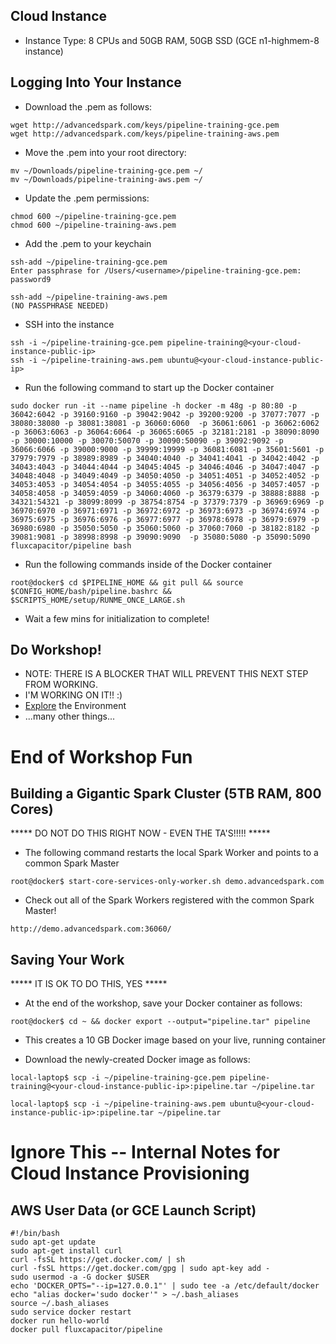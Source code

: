 ## Cloud Instance
* Instance Type:  8 CPUs and 50GB RAM, 50GB SSD (GCE n1-highmem-8 instance)

## Logging Into Your Instance 
* Download the .pem as follows:
```
wget http://advancedspark.com/keys/pipeline-training-gce.pem
wget http://advancedspark.com/keys/pipeline-training-aws.pem
```

* Move the .pem into your root directory:
```
mv ~/Downloads/pipeline-training-gce.pem ~/
mv ~/Downloads/pipeline-training-aws.pem ~/
```

* Update the .pem permissions:
```
chmod 600 ~/pipeline-training-gce.pem
chmod 600 ~/pipeline-training-aws.pem
```

* Add the .pem to your keychain
```
ssh-add ~/pipeline-training-gce.pem
Enter passphrase for /Users/<username>/pipeline-training-gce.pem: password9

ssh-add ~/pipeline-training-aws.pem
(NO PASSPHRASE NEEDED)
```

* SSH into the instance 
```
ssh -i ~/pipeline-training-gce.pem pipeline-training@<your-cloud-instance-public-ip>
ssh -i ~/pipeline-training-aws.pem ubuntu@<your-cloud-instance-public-ip>
```

* Run the following command to start up the Docker container
```
sudo docker run -it --name pipeline -h docker -m 48g -p 80:80 -p 36042:6042 -p 39160:9160 -p 39042:9042 -p 39200:9200 -p 37077:7077 -p 38080:38080 -p 38081:38081 -p 36060:6060  -p 36061:6061 -p 36062:6062 -p 36063:6063 -p 36064:6064 -p 36065:6065 -p 32181:2181 -p 38090:8090 -p 30000:10000 -p 30070:50070 -p 30090:50090 -p 39092:9092 -p 36066:6066 -p 39000:9000 -p 39999:19999 -p 36081:6081 -p 35601:5601 -p 37979:7979 -p 38989:8989 -p 34040:4040 -p 34041:4041 -p 34042:4042 -p 34043:4043 -p 34044:4044 -p 34045:4045 -p 34046:4046 -p 34047:4047 -p 34048:4048 -p 34049:4049 -p 34050:4050 -p 34051:4051 -p 34052:4052 -p 34053:4053 -p 34054:4054 -p 34055:4055 -p 34056:4056 -p 34057:4057 -p 34058:4058 -p 34059:4059 -p 34060:4060 -p 36379:6379 -p 38888:8888 -p 34321:54321 -p 38099:8099 -p 38754:8754 -p 37379:7379 -p 36969:6969 -p 36970:6970 -p 36971:6971 -p 36972:6972 -p 36973:6973 -p 36974:6974 -p 36975:6975 -p 36976:6976 -p 36977:6977 -p 36978:6978 -p 36979:6979 -p 36980:6980 -p 35050:5050 -p 35060:5060 -p 37060:7060 -p 38182:8182 -p 39081:9081 -p 38998:8998 -p 39090:9090  -p 35080:5080 -p 35090:5090 fluxcapacitor/pipeline bash
```

* Run the following commands inside of the Docker container
```
root@docker$ cd $PIPELINE_HOME && git pull && source $CONFIG_HOME/bash/pipeline.bashrc && $SCRIPTS_HOME/setup/RUNME_ONCE_LARGE.sh
```

* Wait a few mins for initialization to complete!

## Do Workshop!
* NOTE:  THERE IS A BLOCKER THAT WILL PREVENT THIS NEXT STEP FROM WORKING.
* I'M WORKING ON IT!!  :)
* [Explore](https://github.com/fluxcapacitor/pipeline/wiki/Explore-Services) the Environment
* ...many other things...

# End of Workshop Fun

## Building a Gigantic Spark Cluster (5TB RAM, 800 Cores)
***** DO NOT DO THIS RIGHT NOW - EVEN THE TA'S!!!!! *****
* The following command restarts the local Spark Worker and points to a common Spark Master
```
root@docker$ start-core-services-only-worker.sh demo.advancedspark.com
```
* Check out all of the Spark Workers registered with the common Spark Master!
```
http://demo.advancedspark.com:36060/
```

## Saving Your Work
***** IT IS OK TO DO THIS, YES *****
* At the end of the workshop, save your Docker container as follows:
```
root@docker$ cd ~ && docker export --output="pipeline.tar" pipeline
```
* This creates a 10 GB Docker image based on your live, running container

* Download the newly-created Docker image as follows:
```
local-laptop$ scp -i ~/pipeline-training-gce.pem pipeline-training@<your-cloud-instance-public-ip>:pipeline.tar ~/pipeline.tar

local-laptop$ scp -i ~/pipeline-training-aws.pem ubuntu@<your-cloud-instance-public-ip>:pipeline.tar ~/pipeline.tar
```

# Ignore This -- Internal Notes for Cloud Instance Provisioning
## AWS User Data (or GCE Launch Script)
```
#!/bin/bash
sudo apt-get update
sudo apt-get install curl
curl -fsSL https://get.docker.com/ | sh
curl -fsSL https://get.docker.com/gpg | sudo apt-key add -
sudo usermod -a -G docker $USER
echo 'DOCKER_OPTS="--ip=127.0.0.1"' | sudo tee -a /etc/default/docker
echo "alias docker='sudo docker'" > ~/.bash_aliases
source ~/.bash_aliases
sudo service docker restart
docker run hello-world
docker pull fluxcapacitor/pipeline
```